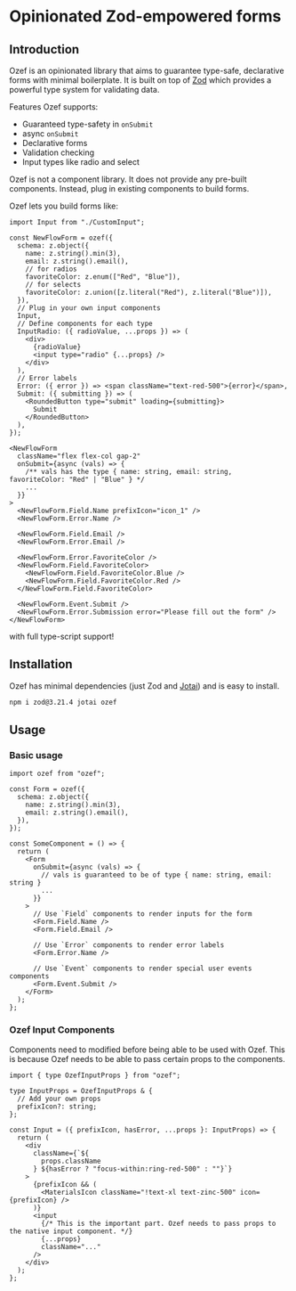 # Opinionated Zod-empowered forms

## Introduction

Ozef is an opinionated library that aims to guarantee type-safe, declarative forms with minimal boilerplate. It is built on top of [Zod](
  https://github.com/colinhacks/zod
) which provides a powerful type system for validating data.

Features Ozef supports:
- Guaranteed type-safety in `onSubmit`
- async `onSubmit`
- Declarative forms
- Validation checking
- Input types like radio and select

Ozef is not a component library. It does not provide any pre-built components. Instead, plug in existing components to build forms.

Ozef lets you build forms like:
```tsx
import Input from "./CustomInput";

const NewFlowForm = ozef({
  schema: z.object({
    name: z.string().min(3),
    email: z.string().email(),
    // for radios
    favoriteColor: z.enum(["Red", "Blue"]),
    // for selects
    favoriteColor: z.union([z.literal("Red"), z.literal("Blue")]),
  }),
  // Plug in your own input components
  Input,
  // Define components for each type
  InputRadio: ({ radioValue, ...props }) => (
    <div>
      {radioValue}
      <input type="radio" {...props} />
    </div>
  ),
  // Error labels
  Error: ({ error }) => <span className="text-red-500">{error}</span>,
  Submit: ({ submitting }) => (
    <RoundedButton type="submit" loading={submitting}>
      Submit
    </RoundedButton>
  ),
});

<NewFlowForm
  className="flex flex-col gap-2"
  onSubmit={async (vals) => {
    /** vals has the type { name: string, email: string, favoriteColor: "Red" | "Blue" } */
    ...
  }}
>
  <NewFlowForm.Field.Name prefixIcon="icon_1" />
  <NewFlowForm.Error.Name />

  <NewFlowForm.Field.Email />
  <NewFlowForm.Error.Email />

  <NewFlowForm.Error.FavoriteColor />
  <NewFlowForm.Field.FavoriteColor>
    <NewFlowForm.Field.FavoriteColor.Blue />
    <NewFlowForm.Field.FavoriteColor.Red />
  </NewFlowForm.Field.FavoriteColor>

  <NewFlowForm.Event.Submit />
  <NewFlowForm.Error.Submission error="Please fill out the form" />
</NewFlowForm>
```
with full type-script support!

## Installation

Ozef has minimal dependencies (just Zod and [Jotai](https://github.com/pmndrs/jotai)) and is easy to install. 

```bash
npm i zod@3.21.4 jotai ozef
```

## Usage

### Basic usage
```tsx
import ozef from "ozef";

const Form = ozef({
  schema: z.object({
    name: z.string().min(3),
    email: z.string().email(),
  }),
});

const SomeComponent = () => {
  return (
    <Form
      onSubmit={async (vals) => {
        // vals is guaranteed to be of type { name: string, email: string }
        ...
      }}
    >
      // Use `Field` components to render inputs for the form
      <Form.Field.Name />
      <Form.Field.Email />

      // Use `Error` components to render error labels
      <Form.Error.Name />

      // Use `Event` components to render special user events components
      <Form.Event.Submit />
    </Form>
  );
};
```

### Ozef Input Components
Components need to modified before being able to be used with Ozef. This is because Ozef needs to be able to pass certain props to the components. 

```tsx
import { type OzefInputProps } from "ozef";

type InputProps = OzefInputProps & {
  // Add your own props
  prefixIcon?: string;
};

const Input = ({ prefixIcon, hasError, ...props }: InputProps) => {
  return (
    <div
      className={`${
        props.className
      } ${hasError ? "focus-within:ring-red-500" : ""}`}
    >
      {prefixIcon && (
        <MaterialsIcon className="!text-xl text-zinc-500" icon={prefixIcon} />
      )}
      <input
        {/* This is the important part. Ozef needs to pass props to the native input component. */}
        {...props}
        className="..."
      />
    </div>
  );
};
